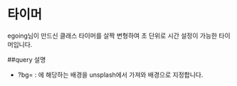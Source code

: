 # 타이머
egoing님이 만드신 클래스 타이머를 살짝 변형하여 초 단위로 시간 설정이 가능한 타이머입니다.

##query 설명
* ?bg=<keyword> : <keyword>에 해당하는 배경을 unsplash에서 가져와 배경으로 지정합니다.
